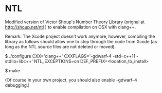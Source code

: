 NTL
===

Modified version of Victor Shoup's Number Theory Library (orignal at http://shoup.net/ntl ) to enable compilation on OSX with clang++. 

Remark: The Xcode project doesn't work anymore, however, compiling the library as follows should allow one to step through the code from Xcode (as long as the NTL source files are not deleted or moved).

$ ./configure CXX='clang++' CXXFLAGS='-gdwarf-4 -std=c++11 -stdlib=libc++' NTL_EXCEPTIONS=on DEF_PREFIX=<location_to_install>

$ make

(Of course in your own project, you should also enable -gdwarf-4 debugging.)
